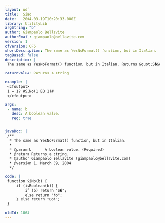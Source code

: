 ```yaml
---
layout: udf
title:  SiNo
date:   2004-03-19T10:20:33.000Z
library: UtilityLib
argString: "b"
author: Giampaolo Bellavite
authorEmail: giampaolo@bellavite.com
version: 1
cfVersion: CF5
shortDescription: The same as YesNoFormat() function, but in Italian.
tagBased: false
description: |
 The same as YesNoFormat() function, but in Italian. Returns &quot;S�&quot;(&quot;No&quot;) if input is True (False). Returns &quot;Boh&quot; if input is not a boolean value.

returnValue: Returns a string.

example: |
 <cfoutput>
 1 = 1? #SiNo(1 EQ 1)#
 </cfoutput>

args:
 - name: b
   desc: A boolean value.
   req: true


javaDoc: |
 /**
  * The same as YesNoFormat() function, but in Italian.
  * 
  * @param b      A boolean value. (Required)
  * @return Returns a string. 
  * @author Giampaolo Bellavite (giampaolo@bellavite.com) 
  * @version 1, March 19, 2004 
  */

code: |
 function SiNo(b) {
     if (isBoolean(b)) {
         if (b) return "S�";
         else return "No";
     } else return "Boh";
 }

oldId: 1068
---
```


